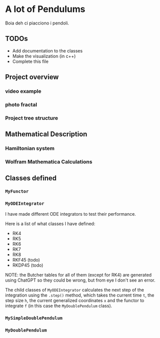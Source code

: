 # A lot of Pendulums

Boia deh ci piacciono i pendoli.

## TODOs

- Add documentation to the classes
- Make the visualization (in c++)
- Complete this file

## Project overview

### video example

### photo fractal

### Project tree structure

## Mathematical Description

### Hamiltonian system

### Wolfram Mathematica Calculations

## Classes defined

### `MyFunctor`

### `MyODEIntegrator`

I have made different ODE integrators to test their performance.

Here is a list of what classes I have defined:

- RK4
- RK5
- RK6
- RK7 
- RK8
- RKF45 (todo)
- RKDP45 (todo)

NOTE: the Butcher tables for all of them (except for RK4) are generated using 
ChatGPT so they could be wrong, but from eye I don't see an error.

The child classes of `MyODEIntegrator` calculates the next step of the 
integration using the `.step()` method, which takes the current time `t`, 
the step size `h`, the current generalized coordinates `x` and the functor 
to integrate `f` (in this case the `MyDoublePendulum` class).

### `MySimpleDoublePendulum`

### `MyDoublePendulum`
